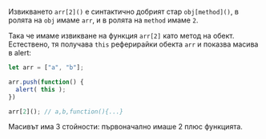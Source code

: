 Извикването `arr[2]()` е синтактично добрият стар `obj[method]()`, в ролята на `obj` имаме `arr`, и в ролята на  `method` имаме `2`.

Така че имаме извикване на функция `arr[2]` като метод на обект. Естествено, тя получава `this` реферирайки обекта `arr` и показва масива в alert:

```js run
let arr = ["a", "b"];

arr.push(function() {
  alert( this );
})

arr[2](); // a,b,function(){...}
```

Масивът има 3 стойности: първоначално имаше 2 плюс функцията. 
